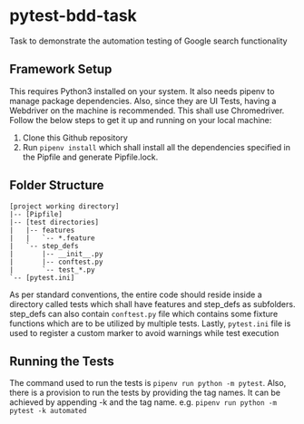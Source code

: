 # pytest-bdd-task

Task to demonstrate the automation testing of Google search functionality

## Framework Setup

This requires Python3 installed on your system. It also needs pipenv to manage package dependencies. Also, since they are UI Tests, having a Webdriver on the machine is recommended. This shall use Chromedriver. Follow the below steps to get it up and running on your local machine:

1. Clone this Github repository
2. Run `pipenv install` which shall install all the dependencies specified in the Pipfile and generate Pipfile.lock.

## Folder Structure

```
[project working directory]
|‐‐ [Pipfile]
|-- [test directories]
|   |-- features
|   |   `-- *.feature
|   `-- step_defs
|       |-- __init__.py
|       |-- conftest.py
|       `-- test_*.py
`-- [pytest.ini]
```

As per standard conventions, the entire code should reside inside a directory called tests which shall have features and step_defs as subfolders. step_defs can also contain `conftest.py` file which contains some fixture functions which are to be utilized by multiple tests. Lastly, `pytest.ini` file is used to register a custom marker to avoid warnings while test execution

## Running the Tests

The command used to run the tests is `pipenv run python -m pytest`. Also, there is a provision to run the tests by providing the tag names. It can be achieved by appending -k and the tag name. e.g. `pipenv run python -m pytest -k automated`

